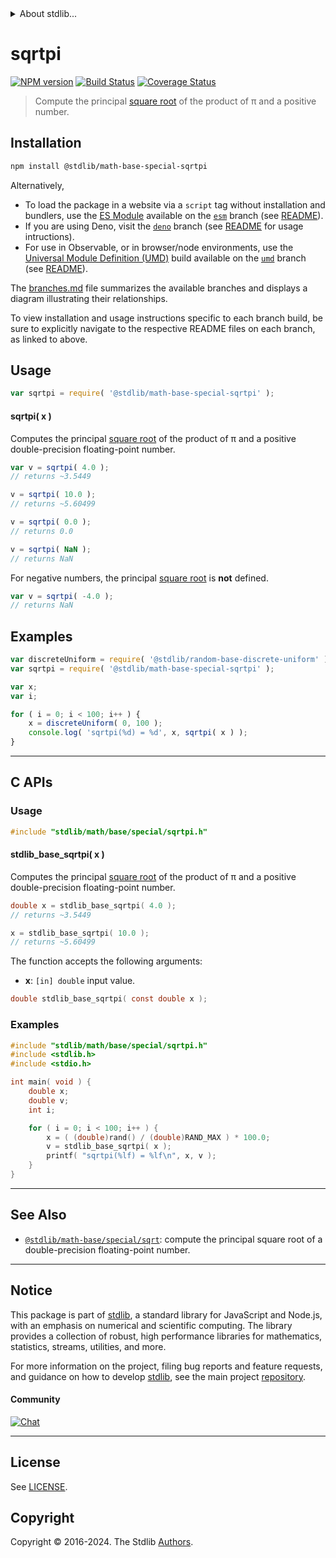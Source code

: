 <!--

@license Apache-2.0

Copyright (c) 2022 The Stdlib Authors.

Licensed under the Apache License, Version 2.0 (the "License");
you may not use this file except in compliance with the License.
You may obtain a copy of the License at

   http://www.apache.org/licenses/LICENSE-2.0

Unless required by applicable law or agreed to in writing, software
distributed under the License is distributed on an "AS IS" BASIS,
WITHOUT WARRANTIES OR CONDITIONS OF ANY KIND, either express or implied.
See the License for the specific language governing permissions and
limitations under the License.

-->


<details>
  <summary>
    About stdlib...
  </summary>
  <p>We believe in a future in which the web is a preferred environment for numerical computation. To help realize this future, we've built stdlib. stdlib is a standard library, with an emphasis on numerical and scientific computation, written in JavaScript (and C) for execution in browsers and in Node.js.</p>
  <p>The library is fully decomposable, being architected in such a way that you can swap out and mix and match APIs and functionality to cater to your exact preferences and use cases.</p>
  <p>When you use stdlib, you can be absolutely certain that you are using the most thorough, rigorous, well-written, studied, documented, tested, measured, and high-quality code out there.</p>
  <p>To join us in bringing numerical computing to the web, get started by checking us out on <a href="https://github.com/stdlib-js/stdlib">GitHub</a>, and please consider <a href="https://opencollective.com/stdlib">financially supporting stdlib</a>. We greatly appreciate your continued support!</p>
</details>

# sqrtpi

[![NPM version][npm-image]][npm-url] [![Build Status][test-image]][test-url] [![Coverage Status][coverage-image]][coverage-url] <!-- [![dependencies][dependencies-image]][dependencies-url] -->

> Compute the principal [square root][@stdlib/math/base/special/sqrt] of the product of π and a positive number.

<section class="installation">

## Installation

```bash
npm install @stdlib/math-base-special-sqrtpi
```

Alternatively,

-   To load the package in a website via a `script` tag without installation and bundlers, use the [ES Module][es-module] available on the [`esm`][esm-url] branch (see [README][esm-readme]).
-   If you are using Deno, visit the [`deno`][deno-url] branch (see [README][deno-readme] for usage intructions).
-   For use in Observable, or in browser/node environments, use the [Universal Module Definition (UMD)][umd] build available on the [`umd`][umd-url] branch (see [README][umd-readme]).

The [branches.md][branches-url] file summarizes the available branches and displays a diagram illustrating their relationships.

To view installation and usage instructions specific to each branch build, be sure to explicitly navigate to the respective README files on each branch, as linked to above.

</section>

<section class="usage">

## Usage

```javascript
var sqrtpi = require( '@stdlib/math-base-special-sqrtpi' );
```

#### sqrtpi( x )

Computes the principal [square root][@stdlib/math/base/special/sqrt] of the product of π and a positive double-precision floating-point number.

```javascript
var v = sqrtpi( 4.0 );
// returns ~3.5449

v = sqrtpi( 10.0 );
// returns ~5.60499

v = sqrtpi( 0.0 );
// returns 0.0

v = sqrtpi( NaN );
// returns NaN
```

For negative numbers, the principal [square root][@stdlib/math/base/special/sqrt] is **not** defined.

```javascript
var v = sqrtpi( -4.0 );
// returns NaN
```

</section>

<!-- /.usage -->

<section class="examples">

## Examples

<!-- eslint no-undef: "error" -->

```javascript
var discreteUniform = require( '@stdlib/random-base-discrete-uniform' );
var sqrtpi = require( '@stdlib/math-base-special-sqrtpi' );

var x;
var i;

for ( i = 0; i < 100; i++ ) {
    x = discreteUniform( 0, 100 );
    console.log( 'sqrtpi(%d) = %d', x, sqrtpi( x ) );
}
```

</section>

<!-- /.examples -->

<!-- C interface documentation. -->

* * *

<section class="c">

## C APIs

<!-- Section to include introductory text. Make sure to keep an empty line after the intro `section` element and another before the `/section` close. -->

<section class="intro">

</section>

<!-- /.intro -->

<!-- C usage documentation. -->

<section class="usage">

### Usage

```c
#include "stdlib/math/base/special/sqrtpi.h"
```

#### stdlib_base_sqrtpi( x )

Computes the principal [square root][@stdlib/math/base/special/sqrt] of the product of π and a positive double-precision floating-point number.

```c
double x = stdlib_base_sqrtpi( 4.0 );
// returns ~3.5449

x = stdlib_base_sqrtpi( 10.0 );
// returns ~5.60499
```

The function accepts the following arguments:

-   **x**: `[in] double` input value.

```c
double stdlib_base_sqrtpi( const double x );
```

</section>

<!-- /.usage -->

<!-- C API usage notes. Make sure to keep an empty line after the `section` element and another before the `/section` close. -->

<section class="notes">

</section>

<!-- /.notes -->

<!-- C API usage examples. -->

<section class="examples">

### Examples

```c
#include "stdlib/math/base/special/sqrtpi.h"
#include <stdlib.h>
#include <stdio.h>

int main( void ) {
    double x;
    double v;
    int i;

    for ( i = 0; i < 100; i++ ) {
        x = ( (double)rand() / (double)RAND_MAX ) * 100.0;
        v = stdlib_base_sqrtpi( x );
        printf( "sqrtpi(%lf) = %lf\n", x, v );
    }
}
```

</section>

<!-- /.examples -->

</section>

<!-- /.c -->

<!-- Section for related `stdlib` packages. Do not manually edit this section, as it is automatically populated. -->

<section class="related">

* * *

## See Also

-   <span class="package-name">[`@stdlib/math-base/special/sqrt`][@stdlib/math/base/special/sqrt]</span><span class="delimiter">: </span><span class="description">compute the principal square root of a double-precision floating-point number.</span>

</section>

<!-- /.related -->

<!-- Section for all links. Make sure to keep an empty line after the `section` element and another before the `/section` close. -->


<section class="main-repo" >

* * *

## Notice

This package is part of [stdlib][stdlib], a standard library for JavaScript and Node.js, with an emphasis on numerical and scientific computing. The library provides a collection of robust, high performance libraries for mathematics, statistics, streams, utilities, and more.

For more information on the project, filing bug reports and feature requests, and guidance on how to develop [stdlib][stdlib], see the main project [repository][stdlib].

#### Community

[![Chat][chat-image]][chat-url]

---

## License

See [LICENSE][stdlib-license].


## Copyright

Copyright &copy; 2016-2024. The Stdlib [Authors][stdlib-authors].

</section>

<!-- /.stdlib -->

<!-- Section for all links. Make sure to keep an empty line after the `section` element and another before the `/section` close. -->

<section class="links">

[npm-image]: http://img.shields.io/npm/v/@stdlib/math-base-special-sqrtpi.svg
[npm-url]: https://npmjs.org/package/@stdlib/math-base-special-sqrtpi

[test-image]: https://github.com/stdlib-js/math-base-special-sqrtpi/actions/workflows/test.yml/badge.svg?branch=v0.2.2
[test-url]: https://github.com/stdlib-js/math-base-special-sqrtpi/actions/workflows/test.yml?query=branch:v0.2.2

[coverage-image]: https://img.shields.io/codecov/c/github/stdlib-js/math-base-special-sqrtpi/main.svg
[coverage-url]: https://codecov.io/github/stdlib-js/math-base-special-sqrtpi?branch=main

<!--

[dependencies-image]: https://img.shields.io/david/stdlib-js/math-base-special-sqrtpi.svg
[dependencies-url]: https://david-dm.org/stdlib-js/math-base-special-sqrtpi/main

-->

[chat-image]: https://img.shields.io/gitter/room/stdlib-js/stdlib.svg
[chat-url]: https://app.gitter.im/#/room/#stdlib-js_stdlib:gitter.im

[stdlib]: https://github.com/stdlib-js/stdlib

[stdlib-authors]: https://github.com/stdlib-js/stdlib/graphs/contributors

[umd]: https://github.com/umdjs/umd
[es-module]: https://developer.mozilla.org/en-US/docs/Web/JavaScript/Guide/Modules

[deno-url]: https://github.com/stdlib-js/math-base-special-sqrtpi/tree/deno
[deno-readme]: https://github.com/stdlib-js/math-base-special-sqrtpi/blob/deno/README.md
[umd-url]: https://github.com/stdlib-js/math-base-special-sqrtpi/tree/umd
[umd-readme]: https://github.com/stdlib-js/math-base-special-sqrtpi/blob/umd/README.md
[esm-url]: https://github.com/stdlib-js/math-base-special-sqrtpi/tree/esm
[esm-readme]: https://github.com/stdlib-js/math-base-special-sqrtpi/blob/esm/README.md
[branches-url]: https://github.com/stdlib-js/math-base-special-sqrtpi/blob/main/branches.md

[stdlib-license]: https://raw.githubusercontent.com/stdlib-js/math-base-special-sqrtpi/main/LICENSE

[@stdlib/math/base/special/sqrt]: https://github.com/stdlib-js/math-base-special-sqrt

<!-- <related-links> -->

<!-- </related-links> -->

</section>

<!-- /.links -->
